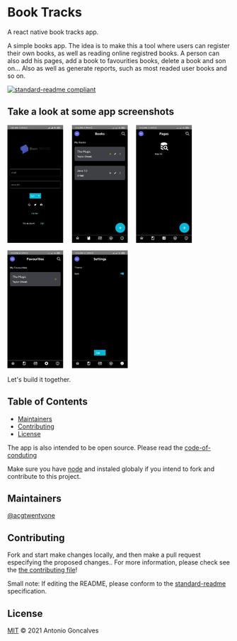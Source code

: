 # Book Tracks
A react native book tracks app.

A simple books app. The idea is to make this a tool where users can register their own books, as well as reading online registred books. 
A person can also add his pages, add a book to favourities books, delete a book and son on... Also as well as generate reports, such as most readed user books and so on.

[![standard-readme compliant](https://img.shields.io/badge/standard--readme-OK-green.svg?style=flat-square)](https://github.com/acgtwentyone/booktracks#readme)

## Take a look at some app screenshots

<img src="https://github.com/acgtwentyone/booktracks/blob/main/assets/screenshots/SIGIN.jpg" alt="Sign in screen" width="25%" />&nbsp;&nbsp;&nbsp;&nbsp;&nbsp;<img src="https://github.com/acgtwentyone/booktracks/blob/main/assets/screenshots/LIST_BOOKS.jpg" alt="Sign in screen" width="25%" />&nbsp;&nbsp;&nbsp;&nbsp;&nbsp;<img src="https://github.com/acgtwentyone/booktracks/blob/main/assets/screenshots/PAGES.jpg" alt="Sign in screen" width="25%" />

<img src="https://github.com/acgtwentyone/booktracks/blob/main/assets/screenshots/FAVOURITIES.jpg" alt="Sign in screen" width="25%" />&nbsp;&nbsp;&nbsp;&nbsp;&nbsp;<img src="https://github.com/acgtwentyone/booktracks/blob/main/assets/screenshots/SETTINGS.jpg" alt="Sign in screen" width="25%" />

Let's build it together.

## Table of Contents

- [Maintainers](#maintainers)
- [Contributing](#contributing)
- [License](#license)

The app is also intended to be open source. Please read the [code-of-conduting](https://github.com/acgtwentyone/booktracks/blob/main/CODE_OF_CONDUCT.md) 

Make sure you have [node](https://nodejs.org/en/) and instaled globaly if you intend to fork and contribute to this project.

## Maintainers

[@acgtwentyone](https://github.com/acgtwentyone)

## Contributing

Fork and start make changes locally, and then make a pull request especifying the proposed changes.. For more information, please check see the [the contributing file](https://github.com/acgtwentyone/booktracks/blob/main/CONTRIBUTING.md)!

Small note: If editing the README, please conform to the [standard-readme](https://github.com/acgtwentyone/booktracks#readme) specification.

## License

[MIT](https://github.com/acgtwentyone/booktracks/blob/main/LICENSE) © 2021 Antonio Goncalves
